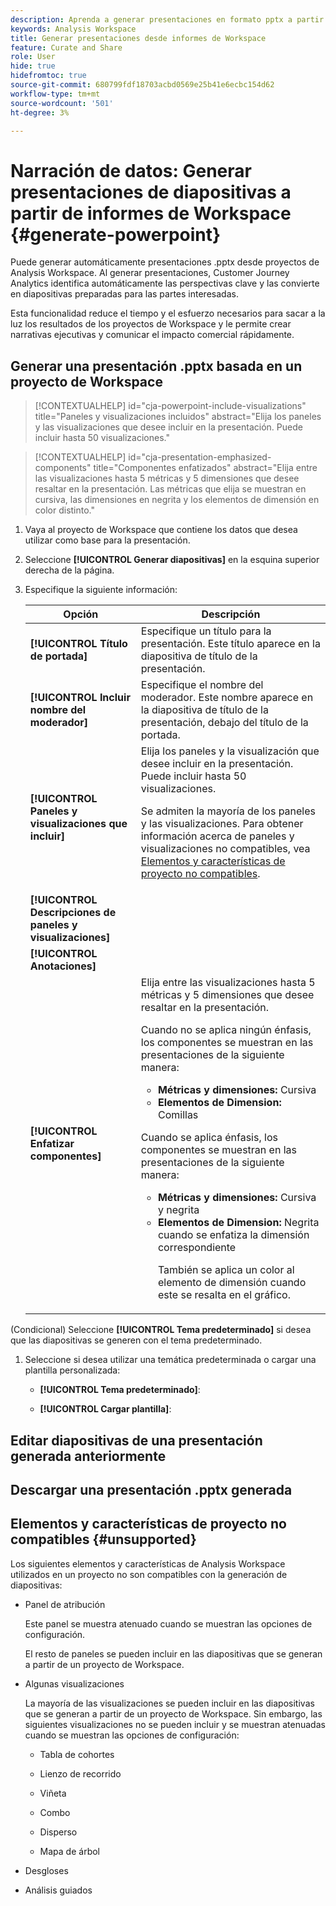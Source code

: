 ```yaml
---
description: Aprenda a generar presentaciones en formato pptx a partir de informes de Workspace.
keywords: Analysis Workspace
title: Generar presentaciones desde informes de Workspace
feature: Curate and Share
role: User
hide: true
hidefromtoc: true
source-git-commit: 680799fdf18703acbd0569e25b41e6ecbc154d62
workflow-type: tm+mt
source-wordcount: '501'
ht-degree: 3%

---
```


# Narración de datos: Generar presentaciones de diapositivas a partir de informes de Workspace {#generate-powerpoint}

Puede generar automáticamente presentaciones .pptx desde proyectos de Analysis Workspace. Al generar presentaciones, Customer Journey Analytics identifica automáticamente las perspectivas clave y las convierte en diapositivas preparadas para las partes interesadas.

Esta funcionalidad reduce el tiempo y el esfuerzo necesarios para sacar a la luz los resultados de los proyectos de Workspace y le permite crear narrativas ejecutivas y comunicar el impacto comercial rápidamente.

## Generar una presentación .pptx basada en un proyecto de Workspace

<!-- markdownlint-disable MD034 -->

>[!CONTEXTUALHELP]
>id="cja-powerpoint-include-visualizations"
>title="Paneles y visualizaciones incluidos"
>abstract="Elija los paneles y las visualizaciones que desee incluir en la presentación. Puede incluir hasta 50 visualizaciones."

<!-- markdownlint-enable MD034 -->

<!-- markdownlint-disable MD034 -->

>[!CONTEXTUALHELP]
>id="cja-presentation-emphasized-components"
>title="Componentes enfatizados"
>abstract="Elija entre las visualizaciones hasta 5 métricas y 5 dimensiones que desee resaltar en la presentación. Las métricas que elija se muestran en cursiva, las dimensiones en negrita y los elementos de dimensión en color distinto."

<!-- markdownlint-enable MD034 -->

1. Vaya al proyecto de Workspace que contiene los datos que desea utilizar como base para la presentación.

1. Seleccione **[!UICONTROL Generar diapositivas]** en la esquina superior derecha de la página.

1. Especifique la siguiente información:

   | Opción | Descripción |
   |---------|----------|
   | **[!UICONTROL Título de portada]** | Especifique un título para la presentación. Este título aparece en la diapositiva de título de la presentación. |
   | **[!UICONTROL Incluir nombre del moderador]** | Especifique el nombre del moderador. Este nombre aparece en la diapositiva de título de la presentación, debajo del título de la portada. |
   | **[!UICONTROL Paneles y visualizaciones que incluir]** | Elija los paneles y la visualización que desee incluir en la presentación. Puede incluir hasta 50 visualizaciones.<p>Se admiten la mayoría de los paneles y las visualizaciones. Para obtener información acerca de paneles y visualizaciones no compatibles, vea [Elementos y características de proyecto no compatibles](#unsupported-project-elements-and-features).</p> |
   | **[!UICONTROL Descripciones de paneles y visualizaciones]** | |
   | **[!UICONTROL Anotaciones]** | |
   | **[!UICONTROL Enfatizar componentes]** | Elija entre las visualizaciones hasta 5 métricas y 5 dimensiones que desee resaltar en la presentación.<p>Cuando no se aplica ningún énfasis, los componentes se muestran en las presentaciones de la siguiente manera:<ul><li>**Métricas y dimensiones:** Cursiva</li><li>**Elementos de Dimension:** Comillas</li></ul></p><p>Cuando se aplica énfasis, los componentes se muestran en las presentaciones de la siguiente manera:</p><ul><li>**Métricas y dimensiones:** Cursiva y negrita</li><li>**Elementos de Dimension:** Negrita cuando se enfatiza la dimensión correspondiente<p>También se aplica un color al elemento de dimensión cuando este se resalta en el gráfico.</p></li></ul> |

(Condicional) Seleccione **[!UICONTROL Tema predeterminado]** si desea que las diapositivas se generen con el tema predeterminado.

1. Seleccione si desea utilizar una temática predeterminada o cargar una plantilla personalizada:

   * **[!UICONTROL Tema predeterminado]**:

   * **[!UICONTROL Cargar plantilla]**:





## Editar diapositivas de una presentación generada anteriormente


## Descargar una presentación .pptx generada

## Elementos y características de proyecto no compatibles {#unsupported}

Los siguientes elementos y características de Analysis Workspace utilizados en un proyecto no son compatibles con la generación de diapositivas:

* Panel de atribución

  Este panel se muestra atenuado cuando se muestran las opciones de configuración.

  El resto de paneles se pueden incluir en las diapositivas que se generan a partir de un proyecto de Workspace.

* Algunas visualizaciones

  La mayoría de las visualizaciones se pueden incluir en las diapositivas que se generan a partir de un proyecto de Workspace. Sin embargo, las siguientes visualizaciones no se pueden incluir y se muestran atenuadas cuando se muestran las opciones de configuración:

   * Tabla de cohortes

   * Lienzo de recorrido

   * Viñeta

   * Combo

   * Disperso

   * Mapa de árbol

* Desgloses

* Análisis guiados


